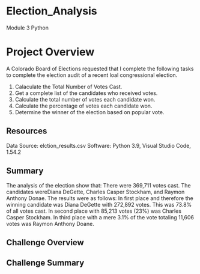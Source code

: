 # Election_Analysis
Module 3 Python


# Project Overview
A Colorado Board of Elections requested that I complete the following tasks to complete the election audit of a recent loal congressional election.

1. Calaculate the Total Number of Votes Cast.
2. Get a complete list of the candidates who received votes.
3. Calculate the total number of votes each candidate won.
4. Calculate the percentage of votes each candidate won. 
5. Determine the winner of the election based on popular vote.

## Resources
 Data Source: elction_results.csv
 Software: Python 3.9, Visual Studio Code, 1.54.2
 
 ## Summary
 The analysis of the election show that:
 There were 369,711 votes cast.
 The candidates wereDiana DeGette, Charles Casper Stockham, and Raymon Anthony Donae.
 The results were as follows:
 In first place and therefore the winning candidate was Diana DeGette with 272,892 votes. This was 73.8% of all votes cast.
 In second place with 85,213 votes (23%) was Charles Casper Stockham.
 In third place with a mere 3.1% of the vote totaling 11,606 votes was Raymon Anthony Doane.
 
 ## Challenge Overview
 
 ## Challenge Summary
